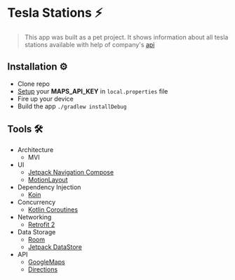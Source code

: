 # Tesla Stations ⚡
> This app was built as a pet project. It shows information about all tesla stations available with help of company's [api](https://www.tesla.com/all-locations)

## Installation ⚙️
- Clone repo
- [Setup](https://developers.google.com/maps/documentation/android-sdk/get-api-key) your **MAPS_API_KEY** in `local.properties` file
- Fire up your device
- Build the app `./gradlew installDebug`

## Tools 🛠
- Architecture
  - MVI
- UI
  - [Jetpack Navigation Compose](https://developer.android.com/jetpack/compose/navigation)
  - [MotionLayout](https://developer.android.com/training/constraint-layout/motionlayout)
- Dependency Injection
  - [Koin](https://insert-koin.io/)
- Concurrency
  - [Kotlin Coroutines](https://github.com/Kotlin/kotlinx.coroutines)
- Networking
  - [Retrofit 2](https://square.github.io/retrofit/)
- Data Storage
  - [Room](https://developer.android.com/training/data-storage/room)
  - [Jetpack DataStore](https://developer.android.com/topic/libraries/architecture/datastore)
- API
  - [GoogleMaps](https://developers.google.com/maps/documentation/android-sdk/overview)
  - [Directions](https://developers.google.com/maps/documentation/directions/overview)
  